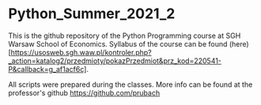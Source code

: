 # Python_Summer_2021_2

This is the github repository of the Python Programming course at SGH Warsaw School of Economics. Syllabus of the course can be found (here)[https://usosweb.sgh.waw.pl/kontroler.php?_action=katalog2/przedmioty/pokazPrzedmiot&prz_kod=220541-P&callback=g_af1acf6c].

All scripts were prepared during the classes. More info can be found at the professor's github https://github.com/prubach

